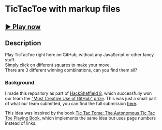 # TicTacToe with markup files

## [▶ Play now](grids_markdown/EEEEEEEEE.md)

## Description
Play TicTacToe right here on GitHub, without any JavaScript or other fancy stuff.\
Simply click on different squares to make your move.\
There are 3 different winning combinations, can you find them all?

### Background

I made this repository as part of [HackSheffield 8](https://hacksheffield-8.devpost.com/), which successfully won our team the ["Most Creative Use of GitHub" prize](https://devpost.com/software/what-does-it-do).
This was just a small part of what our team submitted, you can find the full submission [here](https://github.com/jhaworth21/HackSheffield8).

This idea was inspired by the book [Tic Tac Tome: The Autonomous Tic Tac Toe Playing Book](https://www.amazon.co.uk/dp/1594746877), which implements the same idea but uses page numbers instead of links.